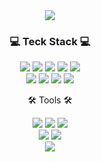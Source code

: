 <div align=center>
  <img src="https://capsule-render.vercel.app/api?type=waving&color=0:abe3e3,100:caeded&height=230&section=header&text=Welcome!😊&desc=This%20is%20GeunYeol's%20Github&fontSize=48&descSize=20&animation=fadeln&fontAlignY=36&fontColor=ffffff" />


  <h3>💻 Teck Stack 💻</h3>
    <img src="https://img.shields.io/badge/Java-007396?style=flat&logo=Conda-Forge&logoColor=white" />
    <img src="https://img.shields.io/badge/Spring-6DB33F?style=flat&logo=Spring&logoColor=white" />
    <img src="https://img.shields.io/badge/MariaDB-003545?style=flat&logo=MariaDB&logoColor=white" />
    <img src="https://img.shields.io/badge/MySQL-4479A1?style=flat&logo=MySQL&logoColor=white" />
    <img src="https://img.shields.io/badge/Mybatis-000000?style=flat&logo=Fluentd&logoColor=white" />
    <br />
    <img src="https://img.shields.io/badge/HTML5-E34F26?style=flat&logo=HTML5&logoColor=white" />
    <img src="https://img.shields.io/badge/CSS3-1572B6?style=flat&logo=CSS3&logoColor=white" />
  	<img src="https://img.shields.io/badge/JavaScript-F7DF1E?style=flat&logo=JavaScript&logoColor=white" />
	  <img src="https://img.shields.io/badge/jQuery-0769AD?style=flat&logo=jQuery&logoColor=white" />
    <br />
  <p>🛠 Tools 🛠</p>
    <img src="https://img.shields.io/badge/Eclipse%20IDE-2C2255?style=flat&logo=EclipseIDE&logoColor=white" />
  	<img src="https://img.shields.io/badge/Visual%20Studio%20Code-007ACC?style=flat&logo=VisualStudioCode&logoColor=white" />
  	<img src="https://img.shields.io/badge/Tomcat-F8DC75?style=flat&logo=ApacheTomcat&logoColor=white" />
    <br>
  	<img src="https://img.shields.io/badge/SVN-809CC9?style=flat&logo=Subversion&logoColor=white" />
  	<img src="https://img.shields.io/badge/GitHub-181717?style=flat&logo=GitHub&logoColor=white" />
      
  <br />
  <img src="https://capsule-render.vercel.app/api?type=waving&color=0:abe3e3,100:caeded&height=80&section=footer&desc&animation=fadeln" />
</div>
